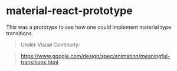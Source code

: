 
# material-react-prototype

This was a prototype to see how one could implement material type transitions.

> Under Visual Continuity:

> https://www.google.com/design/spec/animation/meaningful-transitions.html
